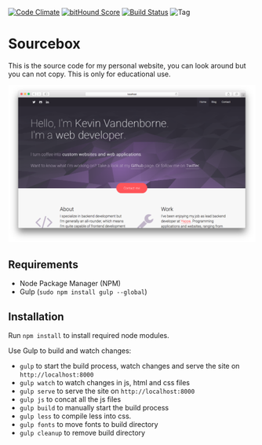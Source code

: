 [![Code Climate](https://codeclimate.com/github/veloxy/Sourcebox/badges/gpa.svg)](https://codeclimate.com/github/veloxy/Sourcebox)
[![bitHound Score](https://www.bithound.io/github/veloxy/Sourcebox/badges/score.svg)](https://www.bithound.io/github/veloxy/Sourcebox)
[![Build Status](https://travis-ci.org/veloxy/sourcebox.svg?branch=master)](https://travis-ci.org/veloxy/sourcebox)
![Tag](https://img.shields.io/github/tag/veloxy/sourcebox.svg)

# Sourcebox

This is the source code for my personal website, you can look around but you can not copy. This is only for educational use.

![Preview image](docs/img/preview.png)

## Requirements

- Node Package Manager (NPM)
- Gulp (`sudo npm install gulp --global`)

## Installation

Run `npm install` to install required node modules.

Use Gulp to build and watch changes:

- `gulp` to start the build process, watch changes and serve the site on `http://localhost:8000`
- `gulp watch` to watch changes in js, html and css files
- `gulp serve` to serve the site on `http://localhost:8000`
- `gulp js` to concat all the js files
- `gulp build` to manually start the build process
- `gulp less` to compile less into css.
- `gulp fonts` to move fonts to build directory
- `gulp cleanup` to remove build directory
